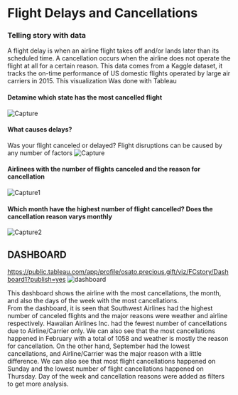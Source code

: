 # Flight Delays and Cancellations
 ### Telling story with data
A flight delay is when an airline flight takes off and/or lands later than its scheduled time. A cancellation occurs when the airline does not operate the flight at all for a certain reason. 
This data comes from a Kaggle dataset, it tracks the on-time performance of US domestic flights operated by large air carriers in 2015. 
This visualization Was done with Tableau


#### Detamine which state has the most cancelled flight
![Capture](https://user-images.githubusercontent.com/105650627/172258998-fc607584-f32b-4b50-bc66-297171ef34a6.JPG)






#### What causes delays?
Was your flight canceled or delayed? Flight disruptions can be caused by any number of factors
![Capture](https://user-images.githubusercontent.com/105650627/172258611-9a859cf7-5747-48c5-97a8-5b20d0b988f2.JPG)





#### Airlinees with the number of flights canceled and the reason for cancellation
![Capture1](https://user-images.githubusercontent.com/105650627/172259435-39b37ee4-9270-4a85-9675-e93c5713bb88.JPG)





#### Which month have the highest number of flight cancelled? Does the cancellation reason varys monthly
![Capture2](https://user-images.githubusercontent.com/105650627/172259589-b47f1052-ee85-47f3-9cbf-3aa2d8c2cf1b.JPG)







## DASHBOARD
https://public.tableau.com/app/profile/osato.precious.gift/viz/FCstory/Dashboard1?publish=yes
![dashboard](https://user-images.githubusercontent.com/105650627/177196702-711ed9a3-4883-460d-bebb-ab8f139cee63.JPG)



This dashboard shows the airline with the most cancellations, the month, and also the days of the week with the most cancellations.   
From the dashboard, it is seen that Southwest Airlines had the highest number of canceled flights and the major reasons were weather and airline respectively. Hawaiian Airlines Inc. had the fewest number of cancellations due to Airline/Carrier only. We can also see that the most cancellations happened in February with a total of 1058 and weather is mostly the reason for cancellation. On the other hand, September had the lowest cancellations, and Airline/Carrier was the major reason with a little difference. We can also see that most flight cancellations happened on Sunday and the lowest number of flight cancellations happened on Thursday. Day of the week and cancellation reasons were added as filters to get more analysis.  
